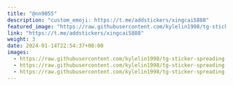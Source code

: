 ```yaml
---
title: "@nn9055"
description: "custom_emoji: https://t.me/addstickers/xingcai5888"
featured_image: "https://raw.githubusercontent.com/kylelin1998/tg-sticker-spreading-worldwide-images/main/img/da42f3ba-00d2-4162-a29c-a91c86334a36.jpg"
link: "https://t.me/addstickers/xingcai5888"
weight: 3
date: 2024-01-14T22:54:37+08:00
images:
  - https://raw.githubusercontent.com/kylelin1998/tg-sticker-spreading-worldwide-images/main/img/da42f3ba-00d2-4162-a29c-a91c86334a36.jpg
  - https://raw.githubusercontent.com/kylelin1998/tg-sticker-spreading-worldwide-images/main/img/08dbc315-8dcd-47c9-bf06-3ae5691f6005.jpg
  - https://raw.githubusercontent.com/kylelin1998/tg-sticker-spreading-worldwide-images/main/img/3ba71536-8d79-4c32-9bfd-6d8bf9eb32f8.jpg
---
```

